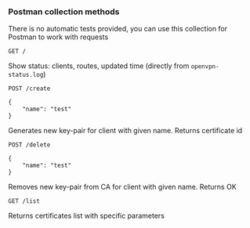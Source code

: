 ### Postman collection methods

There is no automatic tests provided, you can use this collection for Postman to work with requests


```
GET /
```
Show status: clients, routes, updated time (directly from `openvpn-status.log`)

```
POST /create

{
	"name": "test"
}
```

Generates new key-pair for client with given name. Returns certificate id

```
POST /delete

{
	"name": "test"
}
```

Removes new key-pair from CA for client with given name. Returns OK


```
GET /list
```

Returns certificates list with specific parameters